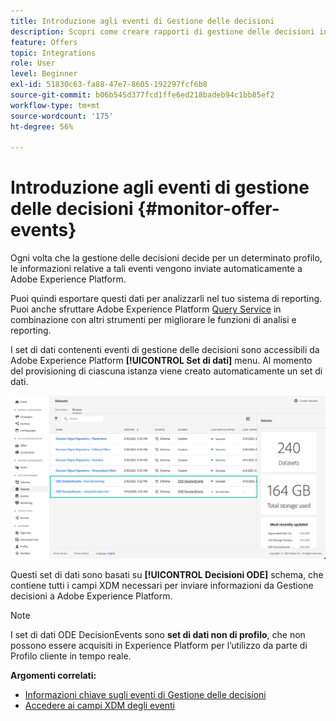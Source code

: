 ```yaml
---
title: Introduzione agli eventi di Gestione delle decisioni
description: Scopri come creare rapporti di gestione delle decisioni in Adobe Experience Platform.
feature: Offers
topic: Integrations
role: User
level: Beginner
exl-id: 51830c63-fa88-47e7-8605-192297fcf6b8
source-git-commit: b06b545d377fcd1ffe6ed218badeb94c1bb85ef2
workflow-type: tm+mt
source-wordcount: '175'
ht-degree: 56%

---
```


# Introduzione agli eventi di gestione delle decisioni {#monitor-offer-events}

Ogni volta che la gestione delle decisioni decide per un determinato profilo, le informazioni relative a tali eventi vengono inviate automaticamente a Adobe Experience Platform.

Puoi quindi esportare questi dati per analizzarli nel tuo sistema di reporting. Puoi anche sfruttare Adobe Experience Platform [Query Service](https://experienceleague.adobe.com/docs/experience-platform/query/home.html?lang=it) in combinazione con altri strumenti per migliorare le funzioni di analisi e reporting.

I set di dati contenenti eventi di gestione delle decisioni sono accessibili da Adobe Experience Platform **[!UICONTROL Set di dati]** menu. Al momento del provisioning di ciascuna istanza viene creato automaticamente un set di dati.

![](../assets/events-datasets-list.png)

Questi set di dati sono basati su **[!UICONTROL Decisioni ODE]** schema, che contiene tutti i campi XDM necessari per inviare informazioni da Gestione decisioni a Adobe Experience Platform.

>[!NOTE]
>
>I set di dati ODE DecisionEvents sono **set di dati non di profilo**, che non possono essere acquisiti in Experience Platform per l’utilizzo da parte di Profilo cliente in tempo reale.

**Argomenti correlati:**

* [Informazioni chiave sugli eventi di Gestione delle decisioni](../reports/key-information.md)
* [Accedere ai campi XDM degli eventi](../reports/xdm-fields.md)
